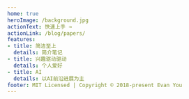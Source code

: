```yaml
---
home: true
heroImage: /background.jpg
actionText: 快速上手 →
actionLink: /blog/papers/
features:
- title: 简洁至上
  details: 简介笔记
- title: 兴趣驱动驱动
  details: 个人爱好
- title: AI
  details: 以AI前沿进展为主
footer: MIT Licensed | Copyright © 2018-present Evan You
---
```

